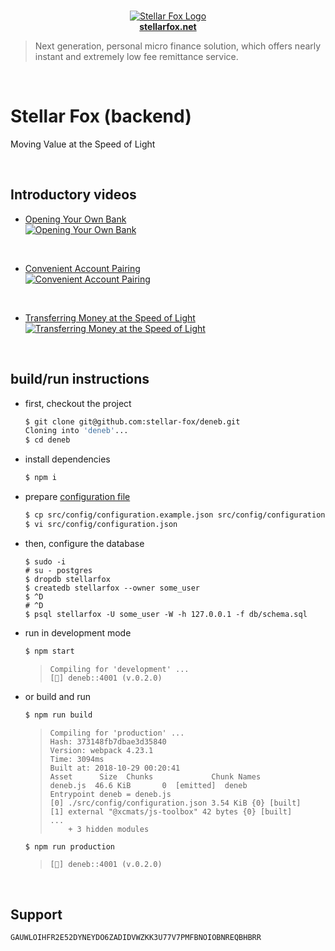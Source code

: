<p align="center">
    <br />
    <a title="Learn more about Stellar Fox" href="https://stellarfox.net/" target="_blank">
        <img src="https://raw.githubusercontent.com/stellar-fox/cygnus/master/public/favicon.ico" alt="Stellar Fox Logo" />
        <br />
        <b>stellarfox.net</b>
    </a>
</p>

> Next generation, personal micro finance solution, which offers nearly instant and extremely low fee remittance service.

<br />




# Stellar Fox (backend)

Moving Value at the Speed of Light

<br />




## Introductory videos

* [Opening Your Own Bank](https://youtu.be/ScPSsJDN4fk)<br />
[
    ![Opening Your Own Bank](https://i.ytimg.com/vi/ScPSsJDN4fk/mqdefault.jpg)
](https://youtu.be/ScPSsJDN4fk "Opening Your Own Bank")
<br />

* [Convenient Account Pairing](https://youtu.be/oB9H0QKAtRI)<br />
[
    ![Convenient Account Pairing](https://i.ytimg.com/vi/oB9H0QKAtRI/mqdefault.jpg)
](https://youtu.be/oB9H0QKAtRI "Convenient Account Pairing")
<br />

* [Transferring Money at the Speed of Light](https://youtu.be/K7x7HIlsAPU)<br />
[
    ![Transferring Money at the Speed of Light](https://i.ytimg.com/vi/K7x7HIlsAPU/mqdefault.jpg)
](https://youtu.be/K7x7HIlsAPU "Transferring Money at the Speed of Light")

<br />




## build/run instructions

* first, checkout the project

    ```bash
    $ git clone git@github.com:stellar-fox/deneb.git
    Cloning into 'deneb'...
    $ cd deneb
    ```

* install dependencies

    ```bash
    $ npm i
    ```

* prepare [configuration file][config]

    ```bash
    $ cp src/config/configuration.example.json src/config/configuration.json
    $ vi src/config/configuration.json
    ```

* then, configure the database

    ```
    $ sudo -i
    # su - postgres
    $ dropdb stellarfox
    $ createdb stellarfox --owner some_user
    $ ^D
    # ^D
    $ psql stellarfox -U some_user -W -h 127.0.0.1 -f db/schema.sql
    ```

* run in development mode

    ```bash
    $ npm start
    ```

    > ```
    > Compiling for 'development' ...
    > [📠] deneb::4001 (v.0.2.0)
    > ```

* or build and run

    ```bash
    $ npm run build
    ```

    > ```
    > Compiling for 'production' ...
    > Hash: 373148fb7dbae3d35840
    > Version: webpack 4.23.1
    > Time: 3094ms
    > Built at: 2018-10-29 00:20:41
    > Asset      Size  Chunks             Chunk Names
    > deneb.js  46.6 KiB       0  [emitted]  deneb
    > Entrypoint deneb = deneb.js
    > [0] ./src/config/configuration.json 3.54 KiB {0} [built]
    > [1] external "@xcmats/js-toolbox" 42 bytes {0} [built]
    > ...
    >     + 3 hidden modules
    > ```

    ```bash
    $ npm run production
    ```

    > ```
    > [📠] deneb::4001 (v.0.2.0)
    > ```

<br />




## Support

```
GAUWLOIHFR2E52DYNEYDO6ZADIDVWZKK3U77V7PMFBNOIOBNREQBHBRR
```




[config]: src/config/configuration.example.json
